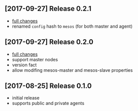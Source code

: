 ## [2017-09-27] Release 0.2.1
 * [full changes](https://github.com/deric/puppet-dcos/compare/v0.2.0...v0.2.1)
 * renamed `config` hash to `mesos` (for both master and agent)

## [2017-09-27] Release 0.2.0

 * [full changes](https://github.com/deric/puppet-dcos/compare/v0.1.0...v0.2.0)
 * support master nodes
 * version fact
 * allow modifing mesos-master and mesos-slave properties

## [2017-08-25] Release 0.1.0

 * initial release
 * supports public and private agents
